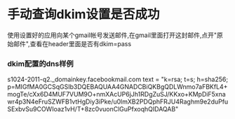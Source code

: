 # 手动查询dkim设置是否成功
使用设置好的应用向某个gmail帐号发送邮件,在gmail里面打开这封邮件,点开"原始邮件",查看在header里面是否有dkim=pass

### dkim配置的dns样例
s1024-2011-q2._domainkey.facebookmail.com       text = "k=rsa\; t=s\; h=sha256\; p=MIGfMA0GCSqGSIb3DQEBAQUAA4GNADCBiQKBgQDLWnmo7aFBKfL4+mogTe/cXx6D4MUF7VUM9O+nmXAcUP6jJh1RDgZuSJ/KKxo+KMpDiF5xnawr4p3N4eFruSZWFB1vtHgDiy3iPke/u0lmXB2PDQphFRJU4Raghm9e2duPfuSExbvSu9COWIoaz1vH/T+8zc0vuonClGuPfxoqhQIDAQAB"
